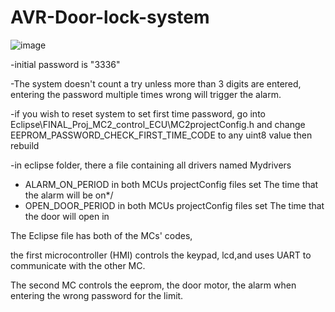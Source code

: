 # AVR-Door-lock-system
![image](https://user-images.githubusercontent.com/56312212/196010477-b35d5639-25ce-4811-a3a9-59d76c91ab49.png)

-initial password is "3336"

-The system doesn't count a try unless more than 3 digits are entered, entering the password multiple times wrong will trigger the alarm.

-if you wish to reset system to set first time password, go into 
Eclipse\FINAL_Proj_MC2_control_ECU\MC2projectConfig.h
and change EEPROM_PASSWORD_CHECK_FIRST_TIME_CODE to any uint8 value then rebuild

-in eclipse folder, there a file containing all drivers named Mydrivers

- ALARM_ON_PERIOD in both MCUs projectConfig files set The time that the alarm will be on*/
- OPEN_DOOR_PERIOD in both MCUs projectConfig files set The time that the door will open in

The Eclipse file has both of the MCs' codes, 

the first microcontroller (HMI) controls the keypad, lcd,and uses UART to communicate with the other MC.

The second MC controls the eeprom, the door motor, the alarm when entering the wrong password for the limit.
